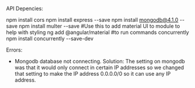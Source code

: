 API Depencies:

npm install cors
npm install express --save
npm install mongodb@4.1.0 --save
npm install multer --save
#Use this to add material UI to module to help with styling
ng add @angular/material
#to run commands concurrently
npm install concurrently --save-dev

Errors:

- Mongodb database not connecting. Solution: The setting on mongodb was that it would only connect in certain IP addresses so we changed that setting to make the IP address 0.0.0.0/0 so it can use any IP address.